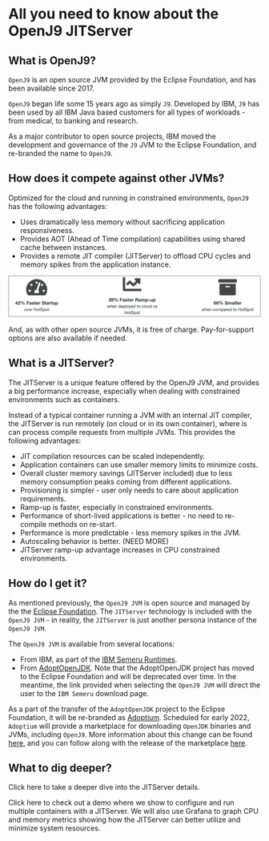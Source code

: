 # All you need to know about the OpenJ9 JITServer

## What is OpenJ9?

`OpenJ9` is an open source JVM provided by the Eclipse Foundation, and has been available since 2017.

`OpenJ9` began life some 15 years ago as simply `J9`. Developed by IBM, `J9` has been used by all IBM Java based customers for all types of workloads - from medical, to banking and research.

As a major contributor to open source projects, IBM moved the development and governance of the `J9` JVM to the Eclipse Foundation, and re-branded the name to `OpenJ9`.

## How does it compete against other JVMs?

Optimized for the cloud and running in constrained environments, `OpenJ9` has the following advantages:

* Uses dramatically less memory without sacrificing application responsiveness.
* Provides AOT (Ahead of Time compilation) capabilities using shared cache between instances.
* Provides a remote JIT compiler (JITServer) to offload CPU cycles and memory spikes from the application instance.

![openj9-vs-hotspot](doc/source/images/openj9-vs-hotspot.png)

And, as with other open source JVMs, it is free of charge. Pay-for-support options are also available if needed.

## What is a JITServer?

The JITServer is a unique feature offered by the OpenJ9 JVM, and provides a big performance increase, especially when dealing with constrained environments such as containers.

Instead of a typical container running a JVM with an internal JIT compiler, the JITServer is run remotely (on cloud or in its own container), where is can process compile requests from multiple JVMs. This provides the following advantages:

* JIT compilation resources can be scaled independently.
* Application containers can use smaller memory limits to minimize costs.
* Overall cluster memory savings (JITServer included) due to less memory consumption peaks coming from different applications.
* Provisioning is simpler - user only needs to care about application requirements.
* Ramp-up is faster, especially in constrained environments.
* Performance of short-lived applications is better - no need to re-compile methods on re-start.
* Performance is more predictable - less memory spikes in the JVM.
* Autoscaling behavior is better. (NEED MORE)
* JITServer ramp-up advantage increases in CPU constrained environments.

## How do I get it?

As mentioned previously, the `OpenJ9 JVM` is open source and managed by the the [Eclipse Foundation](https://www.eclipse.org/openj9/). The `JITServer` technology is included with the `OpenJ9 JVM` - in reality, the `JITServer` is just another persona instance of the `OpenJ9 JVM`.

The `OpenJ9 JVM` is available from several locations:

* From IBM, as part of the [IBM Semeru Runtimes](https://developer.ibm.com/languages/java/semeru-runtimes/downloads/).
* From [AdoptOpenJDK](https://adoptopenjdk.net/). Note that the AdoptOpenJDK project has moved to the Eclipse Foundation and will be deprecated over time. In the meantime, the link provided when selecting the `OpenJ9 JVM` will direct the user to the `IBM Semeru` download page.

As a part of the transfer of the `AdoptOpenJDK` project to the Eclipse Foundation, it will be re-branded as [Adoptium](https://adoptium.net/). Scheduled for early 2022, `Adoptium` will provide a marketplace for downloading `OpenJDK` binaries and JVMs, including `OpenJ9`. More information about this change can be found [here](https://adoptium.net/docs/faq/), and you can follow along with the release of the marketplace [here](https://github.com/adoptium/adoptium/issues/7).

## What to dig deeper?

Click here to take a deeper dive into the JITServer details.

Click here to check out a demo where we show to configure and run multiple containers with a JITServer. We will also use Grafana to graph CPU and memory metrics showing how the JITServer can better utilize and minimize system resources.

